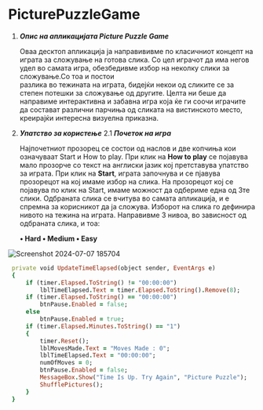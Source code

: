 # PicturePuzzleGame

1. ***Опис на апликацијата Picture Puzzle Game***
   
   Оваа десктоп апликација ја направививме по класичниот концепт на играта за сложување на готова слика. Со цел      играчот да има негов удел во самата игра, обезбедивме избор на неколку слики за сложување.Со тоа и постои     
   разлика во тежината на играта, бидејќи некои од сликите се за степен потешки за сложување од другите.  Целта 
   ни беше да направиме интерактивна и забавна игра која ќе ги соочи играчите да состават различни парчиња од 
   сликата на вистинското место, креирајќи интересна визуелна приказна.

2. ***Упатство за користење***
   2.1 ***Почеток на игра***

    Најпочетниот прозорец се состои од наслов и две копчиња кои означуваат Start и How to play. 
   При клик на **How to play** се појавува мало прозорче со текст на англиски јазик кој претставува упатство за      играта.
   При клик на **Start**, играта започнува и се пјавува прозорецот на кој имаме избор на слика.
   На прозорецот  кој се појавува по клик на Start,  имаме можност да одбериме една од 3те слики. Одбраната слика    се вчитува во самата апликација, и е спремна за корисникот да ја сложува.
   Изборот на слика го дефинира нивото на тежина на играта. Направивме 3 нивоа, во зависност од одбраната слика,     и тоа:
   
   **•	Hard
   •	Medium
   •	Easy**

![Screenshot 2024-07-07 185704](https://github.com/miloshevskamaja/PicturePuzzleGame/assets/139159171/eb64c822-ab9b-4b0b-a03c-3f0e79b53274)


   

```ruby
 private void UpdateTimeElapsed(object sender, EventArgs e)
 {
     if (timer.Elapsed.ToString() != "00:00:00")
         lblTimeElapsed.Text = timer.Elapsed.ToString().Remove(8);
     if (timer.Elapsed.ToString() == "00:00:00")
         btnPause.Enabled = false;
     else
         btnPause.Enabled = true;
     if (timer.Elapsed.Minutes.ToString() == "1")
     {
         timer.Reset();
         lblMovesMade.Text = "Moves Made : 0";
         lblTimeElapsed.Text = "00:00:00";
         numOfMoves = 0;
         btnPause.Enabled = false;
         MessageBox.Show("Time Is Up. Try Again", "Picture Puzzle");
         ShufflePictures();
     }
 }
```


